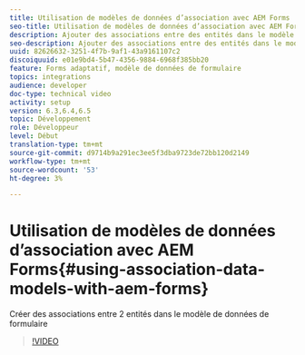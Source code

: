 ```yaml
---
title: Utilisation de modèles de données d’association avec AEM Forms
seo-title: Utilisation de modèles de données d’association avec AEM Forms
description: Ajouter des associations entre des entités dans le modèle de données de formulaire
seo-description: Ajouter des associations entre des entités dans le modèle de données de formulaire
uuid: 82626632-3251-4f7b-9af1-43a9161107c2
discoiquuid: e01e9bd4-5b47-4356-9884-6968f385bb20
feature: Forms adaptatif, modèle de données de formulaire
topics: integrations
audience: developer
doc-type: technical video
activity: setup
version: 6.3,6.4,6.5
topic: Développement
role: Développeur
level: Début
translation-type: tm+mt
source-git-commit: d9714b9a291ec3ee5f3dba9723de72bb120d2149
workflow-type: tm+mt
source-wordcount: '53'
ht-degree: 3%

---
```



# Utilisation de modèles de données d’association avec AEM Forms{#using-association-data-models-with-aem-forms}

Créer des associations entre 2 entités dans le modèle de données de formulaire

>[!VIDEO](https://video.tv.adobe.com/v/17737/?quality=9&learn=on)

